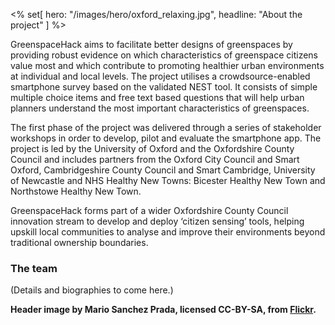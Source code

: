 <% set[ hero: "/images/hero/oxford_relaxing.jpg", headline: "About the project" ] %>

GreenspaceHack aims to facilitate better designs of greenspaces by providing robust evidence on which characteristics of greenspace citizens value most and which contribute to promoting healthier urban environments at individual and local levels.   The project utilises a crowdsource-enabled smartphone survey based on the validated NEST tool.  It consists of simple multiple choice items and free text based questions that will help urban planners understand the most important characteristics of greenspaces. 

The first phase of the project was delivered through a series of stakeholder workshops in order to develop, pilot and evaluate the smartphone app. The project is led by the University of Oxford and the  Oxfordshire County Council and includes partners from the Oxford City Council and Smart Oxford, Cambridgeshire County Council and Smart Cambridge, University of Newcastle and NHS Healthy New Towns: Bicester Healthy New Town and Northstowe Healthy New Town.

GreenspaceHack forms part of a wider Oxfordshire County Council innovation stream to develop and deploy ‘citizen sensing’ tools, helping upskill local communities to analyse and improve their environments beyond traditional ownership boundaries.  

### The team

(Details and biographies to come here.)

**Header image by Mario Sanchez Prada, licensed CC-BY-SA, from [Flickr](https://www.flickr.com/photos/mariosp/9027889875/in/photolist-eKLi8H-LV2vYJ-8Pdn18-9sd3Bb-ehbEy5-98Wc7E-5eH1xC-8PgABf-araKUb-7bUfsE-FU48Gx-bd88iV-8MQPka-AoSvDp-2a6VudJ-LLF18E-m1dMuY-DJEBza-21yGmGM-d8h6v3-6WxRJD-25tW9Ea-XyWFRC-e4eEmV-22gxNXd-sfgCu6-2cSVhpF-28n6JbP-27qfFDB-21LoXFh-DJZwQg-YAHeZS-J472BR-EScmLF-23a9MwX-MenKaV-2bbDxj7-5ek3SR-7tcKgf-ESdRCN-JKJDEt-JD7w57-YCkna4-Yy8rxA-dx2PDr-263yio2-23rzJN3-8eZ72n-EScrNp-9uioUy).**
